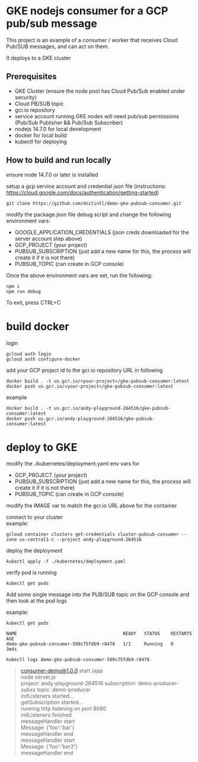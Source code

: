 # GKE nodejs consumer for a GCP pub/sub message

This project is an example of a consumer / worker that receives Cloud Pub/SUB messages, and can act on them.

It deploys to a GKE cluster


## Prerequisites  
- GKE Cluster (ensure the node pool has Cloud Pub/Sub enabled under security)    
- Cloud PB/SUB topic  
- gcr.io repository  
- service account running GKE nodes will need pub/sub permissions (Pub/Sub Publisher && Pub/Sub Subscriber)  
- nodejs 14.7.0 for local development  
- docker for local build  
- kubectl for deploying

## How to build and run locally
ensure node 14.7.0 or later is installed  

setup a gcp service account and credential json file (instructions: https://cloud.google.com/docs/authentication/getting-started)  

```
git clone https://github.com/doitintl/demo-gke-pubsub-consumer.git  
```

modify the package.json file debug script and change the following environment vars:  
- GOOGLE_APPLICATION_CREDENTIALS  (json creds downloaded for the server account step above) 
- GCP_PROJECT  (your project)  
- PUBSUB_SUBSCRIPTION (just add a new name for this, the process will create it if it is not there)  
- PUBSUB_TOPIC (can create in GCP console)   

Once the above environment vars are set, run the following:

```
npm i  
npm run debug
```

To exit, press CTRL+C  

# build docker

login
```
gcloud auth login  
gcloud auth configure-docker  
```

add your GCP project id to the gcr.io repository URL in following 

```
docker build . -t us.gcr.io/<your-project>/gke-pubsub-consumer:latest
docker push us.gcr.io/<your-project>/gke-pubsub-consumer:latest
```
example  
```
docker build . -t us.gcr.io/andy-playground-264516/gke-pubsub-consumer:latest  
docker push us.gcr.io/andy-playground-264516/gke-pubsub-consumer:latest  
```

# deploy to GKE
modify the ./kubernetes/deployment.yaml env vars for 
- GCP_PROJECT  (your project)  
- PUBSUB_SUBSCRIPTION (just add a new name for this, the process will create it if it is not there)  
- PUBSUB_TOPIC (can create in GCP console)   

modify the IMAGE var to match the gcr.io URL above for the container

connect to your cluster   
example:  
```
gcloud container clusters get-credentials cluster-pubsub-consumer --zone us-central1-c --project andy-playground-264516
```

deploy the deployment  
```
kubectl apply -f ./kubernetes/deployment.yaml
```

verify pod is running
```
kubectl get pods
```

Add some single message into the PUB/SUB topic on the GCP console and then look at the pod logs   

example:

```
kubectl get pods
```

```
NAME                                        READY   STATUS    RESTARTS   AGE
demo-gke-pubsub-consumer-589c75fdb9-r8478   1/1     Running   0          3m4s
```
```
kubectl logs demo-gke-pubsub-consumer-589c75fdb9-r8478
```
> consumer-demo@1.0.0 start /app  
> node server.js  
project: andy-playground-264516  subscription: demo-producer-subxx  topic: demo-producer  
initListeners started...  
getSubscription started...  
running http listening on port 8080  
initListeners finished  
messageHandler start  
Message: {'foo':'bar'}  
messageHandler end  
messageHandler start  
Message: {'foo':'bar2'}  
messageHandler end  
```

